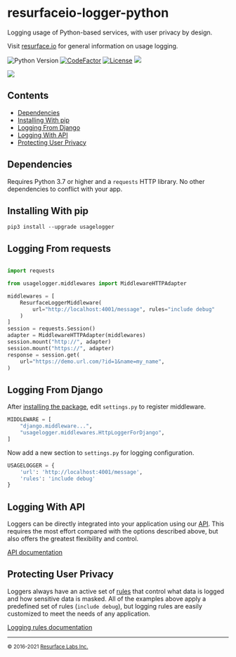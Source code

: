 # resurfaceio-logger-python

Logging usage of Python-based services, with user privacy by design.

Visit <a href="https://resurface.io">resurface.io</a> for general information on usage logging.

![Python Version](https://img.shields.io/badge/python-3.7+-blue?style=for-the-badge&logo=python) [![CodeFactor](https://www.codefactor.io/repository/github/resurfaceio/logger-python/badge?style=for-the-badge)](https://www.codefactor.io/repository/github/resurfaceio/logger-python) [![License](https://img.shields.io/github/license/resurfaceio/logger-python?style=for-the-badge)](https://github.com/resurfaceio/logger-python/blob/master/LICENSE) <a href="https://github.com/resurfaceio/logger-python/blob/master/CONTRIBUTING.md" target="_blank" title="Contributions are welcome"><img src="https://img.shields.io/badge/contributions-welcome-green.svg?style=for-the-badge"></a>

<a href="https://badge.fury.io/py/usagelogger" target="_blank" title="PyPI version"><img src="https://badge.fury.io/py/usagelogger.svg"></a>

## Contents

<ul>
<li><a href="#dependencies">Dependencies</a></li>
<li><a href="#installing_with_pip">Installing With pip</a></li>
<li><a href="#logging_from_django">Logging From Django</a></li>
<li><a href="#logging_with_api">Logging With API</a></li>
<li><a href="#privacy">Protecting User Privacy</a></li>
</ul>

<a name="dependencies"/>

## Dependencies

Requires Python 3.7 or higher and a `requests` HTTP library. No other dependencies to conflict with your app.

<a name="installing_with_pip"/>

## Installing With pip

```
pip3 install --upgrade usagelogger
```

<a name="logging_from_requests"/>

## Logging From requests

```python

import requests

from usagelogger.middlewares import MiddlewareHTTPAdapter

middlewares = [
    ResurfaceLoggerMiddleware(
        url="http://localhost:4001/message", rules="include debug"
    )
]
session = requests.Session()
adapter = MiddlewareHTTPAdapter(middlewares)
session.mount("http://", adapter)
session.mount("https://", adapter)
response = session.get(
    url="https://demo.url.com/?id=1&name=my_name",
)

```

<a name="logging_from_django"/>

## Logging From Django

After <a href="#installing_with_pip">installing the package</a>, edit `settings.py` to register middleware.

```python
MIDDLEWARE = [
    "django.middleware...",
    "usagelogger.middlewares.HttpLoggerForDjango",
]
```

Now add a new section to `settings.py` for logging configuration.

```python
USAGELOGGER = {
    'url': 'http://localhost:4001/message',
    'rules': 'include debug'
}
```

<a name="logging_with_api"/>

## Logging With API

Loggers can be directly integrated into your application using our [API](API.md). This requires the most effort compared with
the options described above, but also offers the greatest flexibility and control.

[API documentation](API.md)

<a name="privacy"/>

## Protecting User Privacy

Loggers always have an active set of <a href="https://resurface.io/rules.html">rules</a> that control what data is logged
and how sensitive data is masked. All of the examples above apply a predefined set of rules (`include debug`),
but logging rules are easily customized to meet the needs of any application.

<a href="https://resurface.io/rules.html">Logging rules documentation</a>

---

<small>&copy; 2016-2021 <a href="https://resurface.io">Resurface Labs Inc.</a></small>
